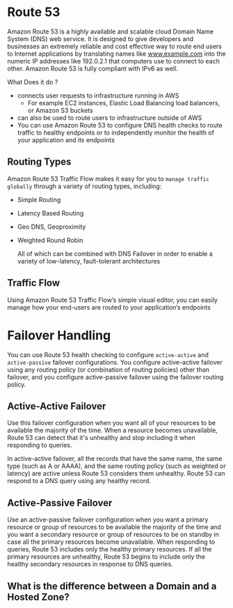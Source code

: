 # Route 53

Amazon Route 53 is a highly available and scalable cloud Domain Name System (DNS) web service. It is designed to give developers and businesses an extremely reliable and cost effective way to route end users to Internet applications by translating names like www.example.com into the numeric IP addresses like 192.0.2.1 that computers use to connect to each other. Amazon Route 53 is fully compliant with IPv6 as well.

What Does it do ?
- connects user requests to infrastructure running in AWS
  - For example EC2 instances, Elastic Load Balancing load balancers, or Amazon S3 buckets
- can also be used to route users to infrastructure outside of AWS
- You can use Amazon Route 53 to configure DNS health checks to route traffic to healthy endpoints or to independently monitor the health of your application and its endpoints

## Routing Types
Amazon Route 53 Traffic Flow makes it easy for you to `manage traffic globally` through a variety of routing types, including:
- Simple Routing
- Latency Based Routing
- Geo DNS, Geoproximity
- Weighted Round Robin

  All of which can be combined with DNS Failover in order to enable a variety of low-latency, fault-tolerant architectures

## Traffic Flow
  Using Amazon Route 53 Traffic Flow’s simple visual editor, you can easily manage how your end-users are routed to your application’s endpoints

# Failover Handling
You can use Route 53 health checking to configure `active-active` and `active-passive` failover configurations. You configure active-active failover using any routing policy (or combination of routing policies) other than failover, and you configure active-passive failover using the failover routing policy.

## Active-Active Failover

Use this failover configuration when you want all of your resources to be available the majority of the time. When a resource becomes unavailable, Route 53 can detect that it's unhealthy and stop including it when responding to queries.

In active-active failover, all the records that have the same name, the same type (such as A or AAAA), and the same routing policy (such as weighted or latency) are active unless Route 53 considers them unhealthy. Route 53 can respond to a DNS query using any healthy record.

## Active-Passive Failover

Use an active-passive failover configuration when you want a primary resource or group of resources to be available the majority of the time and you want a secondary resource or group of resources to be on standby in case all the primary resources become unavailable. When responding to queries, Route 53 includes only the healthy primary resources. If all the primary resources are unhealthy, Route 53 begins to include only the healthy secondary resources in response to DNS queries.

## What is the difference between a Domain and a Hosted Zone?
